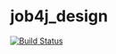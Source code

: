# job4j_design
[![Build Status](https://app.travis-ci.com/UnknownSo1dier/job4j_design.svg?branch=master)](https://app.travis-ci.com/UnknownSo1dier/job4j_design)